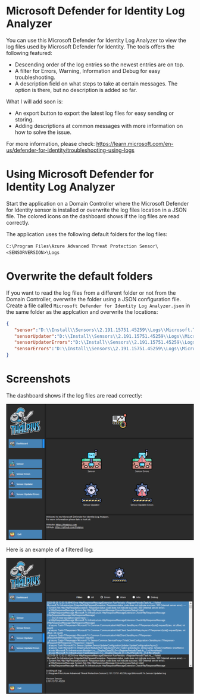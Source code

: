 # Microsoft Defender for Identity Log Analyzer

You can use this Microsoft Defender for Identity Log Analyzer to view the log files used by Microsoft Defender for Identity. The tools offers the following featured:

- Descending order of the log entries so the newest entries are on top.
- A filter for Errors, Warning, Information and Debug for easy troubleshooting.
- A description field on what steps to take at certain messages. The option is there, but no description is added so far.

What I will add soon is:

- An export button to export the latest log files for easy sending or storing.
- Adding descriptions at common messages with more information on how to solve the issue.

For more information, please check: https://learn.microsoft.com/en-us/defender-for-identity/troubleshooting-using-logs

# Using Microsoft Defender for Identity Log Analyzer

Start the application on a Domain Controller where the Microsoft Defender for Identity sensor is installed or overwrite the log files location in a JSON file. The colored icons on the dashboard shows if the log files are read correctly.

The application uses the following default folders for the log files:

``C:\Program Files\Azure Advanced Threat Protection Sensor\<SENSORVERSION>\Logs``

# Overwrite the default folders

If you want to read the log files from a different folder or not from the Domain Controller, overwrite the folder using a JSON configuration file. Create a file called `Microsoft Defender for Identity Log Analyzer.json` in the same folder as the applcation and overwrite the locations:

```json
{
   "sensor":"D:\\Install\\Sensors\\2.191.15751.45259\\Logs\\Microsoft.Tri.Sensor.log",
   "sensorUpdater":"D:\\Install\\Sensors\\2.191.15751.45259\\Logs\\Microsoft.Tri.Sensor.Updater.log",
   "sensorUpdaterErrors":"D:\\Install\\Sensors\\2.191.15751.45259\\Logs\\Microsoft.Tri.Sensor.Updater-Errors.log",
   "sensorErrors":"D:\\Install\\Sensors\\2.191.15751.45259\\Logs\\Microsoft.Tri.Sensor-Errors.log"
}
```

# Screenshots

The dashboard shows if the log files are read correctly:

![Alt text](/Screenshots/MicrosoftDefenderForIdentityLogAnalyzer01.png?raw=true "Microsoft Defender for Identity Log Analyzer Dashboard")

Here is an example of a filtered log:

![Alt text](/Screenshots/MicrosoftDefenderForIdentityLogAnalyzer02.png?raw=true "Microsoft Defender for Identity Log Analyzer Logs")
